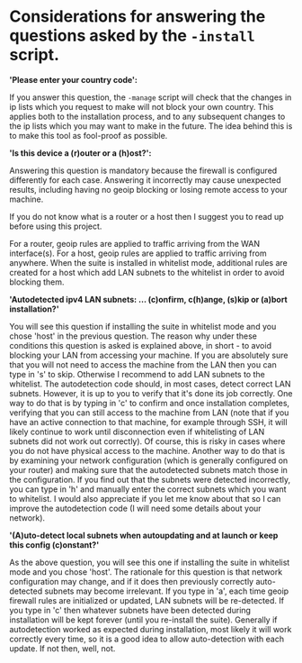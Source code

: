 # Considerations for answering the questions asked by the `-install` script.

**'Please enter your country code':**

If you answer this question, the `-manage` script will check that the changes in ip lists which you request to make will not block your own country. This applies both to the installation process, and to any subsequent changes to the ip lists which you may want to make in the future. The idea behind this is to make this tool as fool-proof as possible.

**'Is this device a (r)outer or a (h)ost?':**

Answering this question is mandatory because the firewall is configured differently for each case. Answering it incorrectly may cause unexpected results, including having no geoip blocking or losing remote access to your machine.

If you do not know what is a router or a host then I suggest you to read up before using this project.

For a router, geoip rules are applied to traffic arriving from the WAN interface(s). For a host, geoip rules are applied to traffic arriving from anywhere. When the suite is installed in whitelist mode, additional rules are created for a host which add LAN subnets to the whitelist in order to avoid blocking them.

**'Autodetected ipv4 LAN subnets: ... (c)onfirm, c(h)ange, (s)kip or (a)bort installation?'**

You will see this question if installing the suite in whitelist mode and you chose 'host' in the previous question. The reason why under these conditions this question is asked is explained above, in short - to avoid blocking your LAN from accessing your machine.
If you are absolutely sure that you will not need to access the machine from the LAN then you can type in 's' to skip.
Otherwise I recommend to add LAN subnets to the whitelist.
The autodetection code should, in most cases, detect correct LAN subnets. However, it is up to you to verify that it's done its job correctly.
One way to do that is by typing in 'c' to confirm and once installation completes, verifying that you can still access to the machine from LAN (note that if you have an active connection to that machine, for example through SSH, it will likely continue to work until disconnection even if whitelisting of LAN subnets did not work out correctly).
Of course, this is risky in cases where you do not have physical access to the machine.
Another way to do that is by examining your network configuration (which is generally configured on your router) and making sure that the autodetected subnets match those in the configuration.
If you find out that the subnets were detected incorrectly, you can type in 'h' and manually enter the correct subnets which you want to whitelist. I would also appreciate if you let me know about that so I can improve the autodetection code (I will need some details about your network).

**'(A)uto-detect local subnets when autoupdating and at launch or keep this config (c)onstant?'**

As the above question, you will see this one if installing the suite in whitelist mode and you chose 'host'.
The rationale for this question is that network configuration may change, and if it does then previously correctly auto-detected subnets may become irrelevant.
If you type in 'a', each time geoip firewall rules are initialized or updated, LAN subnets will be re-detected.
If you type in 'c' then whatever subnets have been detected during installation will be kept forever (until you re-install the suite).
Generally if autodetection worked as expected during installation, most likely it will work correctly every time, so it is a good idea to allow auto-detection with each update. If not then, well, not.
